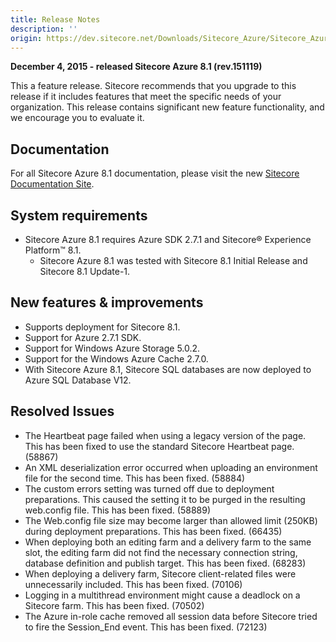 ```yaml
---
title: Release Notes
description: ''
origin: https://dev.sitecore.net/Downloads/Sitecore_Azure/Sitecore_Azure_81/Sitecore_Azure_81/Release_Notes
---
```


**December 4, 2015 - released Sitecore Azure 8.1 (rev.151119)**

This a feature release. Sitecore recommends that you upgrade to this release if it includes features that meet the specific needs of your organization. This release contains significant new feature functionality, and we encourage you to evaluate it.

## Documentation

For all Sitecore Azure 8.1 documentation, please visit the new [Sitecore Documentation Site](https://doc.sitecore.net/cloud/azure).

## System requirements

-   Sitecore Azure 8.1 requires Azure SDK 2.7.1 and Sitecore® Experience Platform™ 8.1.
    -   Sitecore Azure 8.1 was tested with Sitecore 8.1 Initial Release and Sitecore 8.1 Update-1.

## New features & improvements

-   Supports deployment for Sitecore 8.1.
-   Support for Azure 2.7.1 SDK.
-   Support for Windows Azure Storage 5.0.2.
-   Support for the Windows Azure Cache 2.7.0.
-   With Sitecore Azure 8.1, Sitecore SQL databases are now deployed to Azure SQL Database V12.

## Resolved Issues

-   The Heartbeat page failed when using a legacy version of the page. This has been fixed to use the standard Sitecore Heartbeat page. (58867)
-   An XML deserialization error occurred when uploading an environment file for the second time. This has been fixed. (58884)
-   The custom errors setting was turned off due to deployment preparations. This caused the setting it to be purged in the resulting web.config file. This has been fixed. (58889)
-   The Web.config file size may become larger than allowed limit (250KB) during deployment preparations. This has been fixed. (66435)
-   When deploying both an editing farm and a delivery farm to the same slot, the editing farm did not find the necessary connection string, database definition and publish target. This has been fixed. (68283)
-   When deploying a delivery farm, Sitecore client-related files were unnecessarily included. This has been fixed. (70106)
-   Logging in a multithread environment might cause a deadlock on a Sitecore farm. This has been fixed. (70502)
-   The Azure in-role cache removed all session data before Sitecore tried to fire the Session_End event. This has been fixed. (72123)